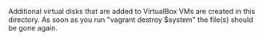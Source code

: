 Additional virtual disks that are added to VirtualBox VMs are created in this directory.
As soon as you run "vagrant destroy $system" the file(s) should be gone again.
